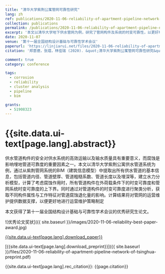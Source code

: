 ```yaml
---
title: "清华大学紫荆公寓管网可靠性研究"
lang: zh
ref: publications/2020-11-06-reliability-of-apartment-pipeline-network-of-tsinghua
collection: publications
permalink: /publications/2020-11-06-reliability-of-apartment-pipeline-network-of-tsinghua
excerpt: '本文以清华大学地下供水管网为例，研究了管网构件及系统的时变可靠性，以更好地支持运维策略制定'
date: 2020-11-07
venue: '第十一届全国结构设计基础与可靠性学术会议'
paperurl: 'https://linjiarui.net/files/2020-11-06-reliability-of-apartment-pipeline-network-of-tsinghua.pdf'
citation: '郑意德，张熠，林佳瑞 (2020). &quot;清华大学紫荆公寓管网可靠性研究&quot; <i>第十一届全国结构设计基础与可靠性学术会议论文集</i>. 107-121. 武汉理工大学出版社. 中国, 武汉.'

comment: true
category: conference

tags: 
  - corrosion
  - reliability
  - cluster analysis
  - pipeline
  - bim

grants:
  - 51908323
---
```



{{site.data.ui-text[page.lang].abstract}}
====

供水管道构件的安全对供水系统的高效运输以及输水质量具有重要意义，而腐蚀是影响埋地管道可靠度的重要因素之一。本文以清华大学紫荆公寓供水管道系统为例，通过从紫荆管网系统的BIM（建筑信息模型）中提取出所有供水管道的基本信息，包括管道内径、管道壁厚、管道粗糙系数、管道长度以及埋深等，建立水力分析模型，计算了考虑腐蚀作用时，所有管道构件在外荷载条件下的时变可靠度和管网系统时变可靠度的上下界。同时通过对管道构件的时变可靠度进行聚类分析，获取不同构件属性与工作特征对管道腐蚀退化量的影响。计算结果将对管网的运营维护提供数据支撑，以便更好地进行运营维护策略制定

本文获得了第十一届全国结构设计基础与可靠性学术会议的优秀研究生论文。

![优秀论文奖状]({{ site.baseurl }}/images/2020-11-06-reliability-best-paper-award.jpg)

[{{site.data.ui-text[page.lang].download_paper}}](https://linjiarui.net/files/2020-11-06-reliability-of-apartment-pipeline-network-of-tsinghua.pdf)

[{{site.data.ui-text[page.lang].download_preprint}}]({{ site.baseurl }}/files/2020-11-06-reliability-of-apartment-pipeline-network-of-tsinghua-preprint.pdf)

{{site.data.ui-text[page.lang].rec_citation}}: {{page.citation}}